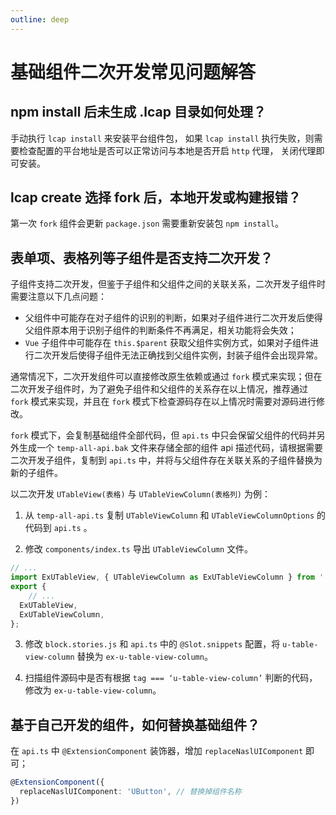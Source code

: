 ```yaml
---
outline: deep
---
```


# 基础组件二次开发常见问题解答

## npm install 后未生成 .lcap 目录如何处理？

手动执行 `lcap install` 来安装平台组件包， 如果 `lcap install` 执行失败，则需要检查配置的平台地址是否可以正常访问与本地是否开启 `http` 代理， 关闭代理即可安装。

## lcap create 选择 fork 后，本地开发或构建报错？

第一次 `fork` 组件会更新 `package.json` 需要重新安装包 `npm install`。

## 表单项、表格列等子组件是否支持二次开发？

子组件支持二次开发，但鉴于子组件和父组件之间的关联关系，二次开发子组件时需要注意以下几点问题：

* 父组件中可能存在对子组件的识别的判断，如果对子组件进行二次开发后使得父组件原本用于识别子组件的判断条件不再满足，相关功能将会失效；
* `Vue` 子组件中可能存在 `this.$parent` 获取父组件实例方式，如果对子组件进行二次开发后使得子组件无法正确找到父组件实例，封装子组件会出现异常。

通常情况下，二次开发组件可以直接修改原生依赖或通过 `fork` 模式来实现；但在二次开发子组件时，为了避免子组件和父组件的关系存在以上情况，推荐通过 `fork` 模式来实现，并且在 `fork` 模式下检查源码存在以上情况时需要对源码进行修改。

`fork` 模式下，会复制基础组件全部代码，但 `api.ts` 中只会保留父组件的代码并另外生成一个 `temp-all-api.bak` 文件来存储全部的组件 api 描述代码，请根据需要二次开发子组件，复制到 `api.ts` 中，并将与父组件存在关联关系的子组件替换为新的子组件。

以二次开发 `UTableView(表格)` 与 `UTableViewColumn(表格列)` 为例：

1. 从 `temp-all-api.ts` 复制 `UTableViewColumn` 和 `UTableViewColumnOptions` 的代码到 `api.ts` 。

2. 修改 `components/index.ts` 导出 `UTableViewColumn` 文件。
  ```ts
  // ...
  import ExUTableView, { UTableViewColumn as ExUTableViewColumn } from './ex-u-table-view';
  export {
      // ...
    ExUTableView,
    ExUTableViewColumn,
  };
  ```

3. 修改 `block.stories.js` 和 `api.ts` 中的 `@Slot.snippets` 配置，将 `u-table-view-column` 替换为 `ex-u-table-view-column`。

4. 扫描组件源码中是否有根据 `tag === ‘u-table-view-column’` 判断的代码，修改为 `ex-u-table-view-column`。

## 基于自己开发的组件，如何替换基础组件？

在 `api.ts` 中 `@ExtensionComponent` 装饰器，增加 `replaceNaslUIComponent` 即可；

```ts
@ExtensionComponent({
  replaceNaslUIComponent: 'UButton', // 替换掉组件名称
})
```
